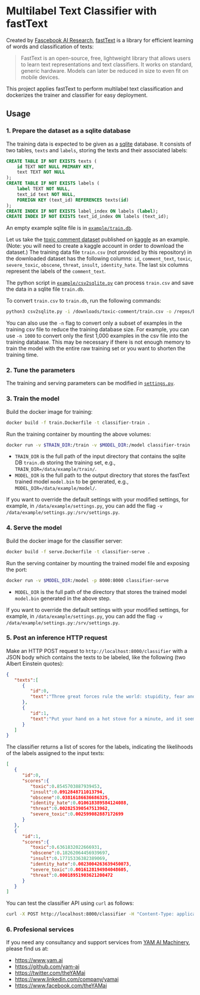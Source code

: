 # Multilabel Text Classifier with fastText

Created by [Fascebook AI Research](https://research.fb.com/category/facebook-ai-research/), [fastText](https://fasttext.cc/) is a library for efficient learning of words and classification of texts:
> FastText is an open-source, free, lightweight library that allows users to learn text representations and text classifiers. It works on standard, generic hardware. Models can later be reduced in size to even fit on mobile devices.

This project applies fastText to perform multilabel text classification and dockerizes the trainer and classifier for easy deployment.

## Usage

### 1. Prepare the dataset as a sqlite database
The training data is expected to be given as a [sqlite](https://www.sqlite.org/index.html) database. It consists of two tables, `texts` and `labels`, storing the texts and their associated labels:
```SQL
CREATE TABLE IF NOT EXISTS texts (
    id TEXT NOT NULL PRIMARY KEY,
    text TEXT NOT NULL
);
CREATE TABLE IF NOT EXISTS labels (
    label TEXT NOT NULL,
    text_id text NOT NULL,
    FOREIGN KEY (text_id) REFERENCES texts(id)
);
CREATE INDEX IF NOT EXISTS label_index ON labels (label);
CREATE INDEX IF NOT EXISTS text_id_index ON labels (text_id);
```

An empty example sqlite file is in [`example/train.db`](https://github.com/yam-ai/fasttext-multilabel-classifier/blob/master/example/train.db).

Let us take the [toxic comment dataset](https://www.kaggle.com/c/jigsaw-toxic-comment-classification-challenge/data) published on [kaggle](https://www.kaggle.com/) as an example. (Note: you will need to create a kaggle account in order to download the dataset.) The training data file `train.csv` (not provided by this repository) in the downloaded dataset has the following columns: `id`, `comment_text`, `toxic`, `severe_toxic`, `obscene`, `threat`, `insult`, `identity_hate`. The last six columns represent the labels of the `comment_text`.

The python script in [`example/csv2sqlite.py`](https://github.com/yam-ai/fasttext-multilabel-classifier/blob/master/example/csv2sqlite.py) can process `train.csv` and save the data in a sqlite file `train.db`.

To convert `train.csv` to `train.db`, run the following commands:
```sh
python3 csv2sqlite.py -i /downloads/toxic-comment/train.csv -o /repos/bert-multilabel-classifier/example/train.db
```
You can also use the `-n` flag to convert only a subset of examples in the training csv file to reduce the training database size. For example, you can use `-n 1000` to convert only the first 1,000 examples in the csv file into the training database. This may be necessary if there is not enough memory to train the model with the entire raw training set or you want to shorten the training time.

### 2. Tune the parameters
The training and serving parameters can be modified in [`settings.py`](https://github.com/yam-ai/fasttext-multilabel-classifier/blob/master/settings.py).

### 3. Train the model
Build the docker image for training:
```sh
docker build -f train.Dockerfile -t classifier-train .
```  

Run the training container by mounting the above volumes:
```sh
docker run -v $TRAIN_DIR:/train -v $MODEL_DIR:/model classifier-train
```

* `TRAIN_DIR` is the full path of the input directory that contains the sqlite DB `train.db` storing the training set, e.g., `TRAIN_DIR=/data/example/train/`.
* `MODEL_DIR` is the full path to the output directory that stores the fastText trained model `model.bin` to be generated, e.g., `MODEL_DIR=/data/example/model/`.

If you want to override the default settings with your modified settings, for example, in `/data/example/settings.py`, you can add the flag `-v /data/example/settings.py:/srv/settings.py`.

### 4. Serve the model
Build the docker image for the classifier server:
```sh
docker build -f serve.Dockerfile -t classifier-serve .
```

Run the serving container by mounting the trained model file and exposing the port:
```sh
docker run -v $MODEL_DIR:/model -p 8000:8000 classifier-serve
```

* `MODEL_DIR` is the full path of the directory that stores the trained model `model.bin` generated in the above step.

If you want to override the default settings with your modified settings, for example, in `/data/example/settings.py`, you can add the flag `-v /data/example/settings.py:/srv/settings.py`.

### 5. Post an inference HTTP request

Make an HTTP POST request to `http://localhost:8000/classifier` with a JSON body which contains the texts to be labeled, like the following (two Albert Einstein quotes):
```json
{ 
   "texts":[ 
      { 
         "id":0,
         "text":"Three great forces rule the world: stupidity, fear and greed."
      },
      { 
         "id":1,
         "text":"Put your hand on a hot stove for a minute, and it seems like an hour. Sit with a pretty girl for an hour, and it seems like a minute. That's relativity."
      }
   ]
}
```

The classifier returns a list of scores for the labels, indicating the likelihoods of the labels assigned to the input texts:
```json
[  
   {  
      "id":0,
      "scores":{  
         "toxic":0.8545703887939453,
         "insult":0.0912848711013794,
         "obscene":0.03816186636686325,
         "identity_hate":0.010618389584124088,
         "threat":0.002825390547513962,
         "severe_toxic":0.002599082887172699
      }
   },
   {  
      "id":1,
      "scores":{  
         "toxic":0.6361832022666931,
         "obscene":0.18262064456939697,
         "insult":0.17715336382389069,
         "identity_hate":0.0023004263639450073,
         "severe_toxic":0.0016128194984048605,
         "threat":0.00018951903621200472
      }
   }
]
```

You can test the classifier API using `curl` as follows:
```sh
curl -X POST http://localhost:8000/classifier -H "Content-Type: application/json" -d $'{"texts":[{"id":0,"text":"Three great forces rule the world: stupidity, fear and greed."},{"id":1,"text":"Put your hand on a hot stove for a minute, and it seems like an hour. Sit with a pretty girl for an hour, and it seems like a minute. That\'s relativity."}]}'
```

### 6. Profesional services

If you need any consultancy and support services from [YAM AI Machinery](https://www.yam.ai), please find us at:
* https://www.yam.ai
* https://github.com/yam-ai
* https://twitter.com/theYAMai
* https://www.linkedin.com/company/yamai
* https://www.facebook.com/theYAMai
